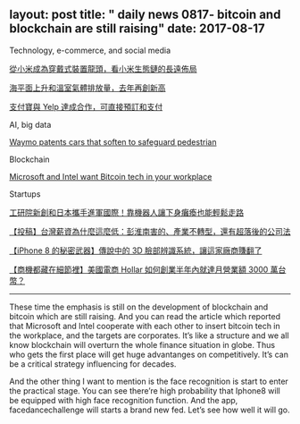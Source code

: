 layout: post
title: " daily news 0817- bitcoin and blockchain are still raising"
date: 2017-08-17
---
Technology, e-commerce, and social media

[從小米成為穿戴式裝置龍頭，看小米生態鏈的長遠佈局](https://www.bnext.com.tw/article/45736/why-xiaomi-focus-on-smarthome-and-wearable-devices)

[海平面上升和溫室氣體排放量，去年再創新高](http://technews.tw/2017/08/12/sea-%E2%80%8B%E2%80%8Blevel-greenhouse-gas-2016/)

[支付寶與 Yelp 達成合作，可直接預訂和支付](http://technews.tw/2017/08/16/alipay-partners-with-yelp-to-continue-its-pursuit-of-chinese-tourist-money)

AI, big data

[Waymo patents cars that soften to safeguard pedestrian](https://www.engadget.com/2017/08/13/waymo-patents-softening-cars-to-safeguard-pedestrians/)

Blockchain

[Microsoft and Intel want Bitcoin tech in your workplace](https://www.engadget.com/2017/08/13/microsoft-and-intel-blockchain-framework/)

Startups

[工研院新創和日本攜手進軍國際！靠機器人讓下身癱瘓也能輕鬆走路](https://buzzorange.com/techorange/2017/08/10/usci-japan-taiwan-robot/)

[【投稿】台灣薪資為什麼這麼低：彭淮南害的、產業不轉型，還有超落後的公司法](https://buzzorange.com/techorange/2017/08/03/why-taiwan-salary-so-low/)

[【iPhone 8 的秘密武器】傳說中的 3D 臉部辨識系統，讓這家廠商賺翻了](https://buzzorange.com/techorange/2017/08/10/iphone8-imply-vcsel/)

[【商機都藏在細節裡】美國電商 Hollar 如何創業半年內就達月營業額 3000 萬台幣？](https://buzzorange.com/techorange/2017/08/10/how-hollar-success/)

--------------------------------------------------------------------------------------------------------------------------------------
These time the emphasis is still on the development of blockchain and bitcoin which are still raising. And you can read the article which reported that Microsoft and Intel cooperate with each other to insert bitcoin tech in the workplace, and the targets are corporates. It’s like a structure and we all know blockchain will overturn the whole finance situation in globe. Thus who gets the first place will get huge advantanges on competitively. It’s can be a critical strategy influencing for decades.

And the other thing I want to mention is the face recognition is start to enter the practical stage. You can see there’re high probability that Iphone8 will be equipped with high face recognition function. And the app, facedancechallenge will starts a brand new fed. Let’s see how well it will go.
